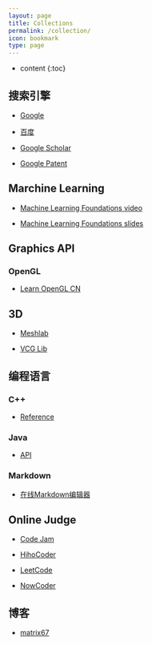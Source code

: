 ```yaml
---
layout: page
title: Collections
permalink: /collection/
icon: bookmark
type: page
---
```

* content
{:toc}

## 搜索引擎

* [Google](http://www.google.com/)

* [百度](http://www.baidu.com/)

* [Google Scholar](https://scholar.google.com/)

* [Google Patent](https://www.google.com/?tbm=pts)

## Marchine Learning

* [Machine Learning Foundations video](https://www.youtube.com/playlist?list=PLXVfgk9fNX2I7tB6oIINGBmW50rrmFTqf)

* [Machine Learning Foundations slides](http://www.csie.ntu.edu.tw/~htlin/mooc/)

## Graphics API

### OpenGL

* [Learn OpenGL CN](https://learnopengl-cn.github.io/)

## 3D

* [Meshlab](http://www.meshlab.net/)

* [VCG Lib](http://vcg.isti.cnr.it/vcglib/index.html)

## 编程语言

### C++

* [Reference](http://www.cplusplus.com/reference/)

### Java

* [API](https://docs.oracle.com/javase/7/docs/api/)

### Markdown

* [在线Markdown编辑器](http://mahua.jser.me/)

## Online Judge

* [Code Jam](https://code.google.com/codejam/past-contests)

* [HihoCoder](http://hihocoder.com/contests)

* [LeetCode](https://leetcode.com/)

* [NowCoder](https://www.nowcoder.com/activity/oj)


## 博客

* [matrix67](http://www.matrix67.com/blog)
